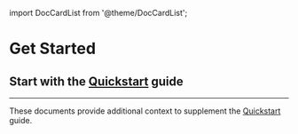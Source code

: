 import DocCardList from '@theme/DocCardList';

# Get Started

## Start with the [Quickstart] guide

---

These documents provide additional context to supplement the [Quickstart] guide.

<DocCardList />

[Quickstart]: ./guides/quickstart.mdx
